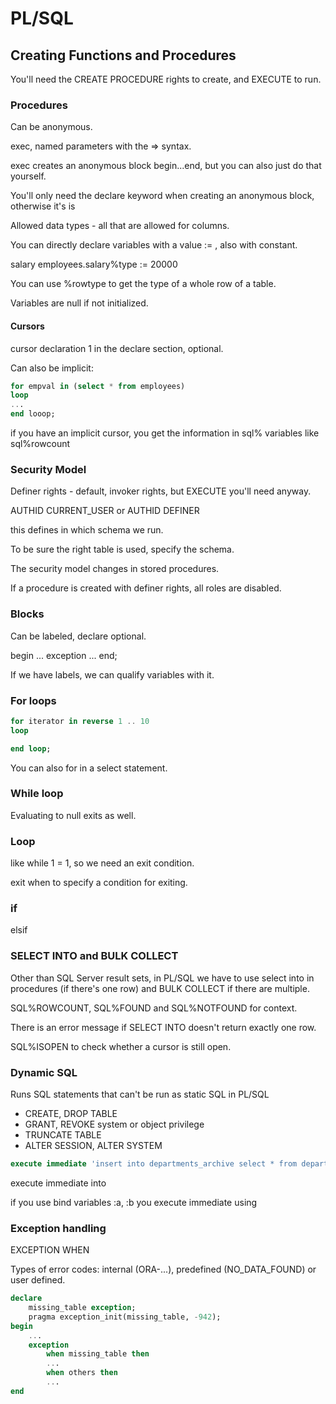 # PL/SQL

## Creating Functions and Procedures
You'll need the CREATE PROCEDURE rights to create, and EXECUTE to run.

### Procedures
Can be anonymous.

exec, named parameters with the => syntax.

exec creates an anonymous block begin...end, but you can also just do that
yourself.

You'll only need the declare keyword when creating an anonymous block,
otherwise it's is

Allowed data types - all that are allowed for columns.

You can directly declare variables with a value := , also with constant.

salary employees.salary%type := 20000

You can use %rowtype to get the type of a whole row of a table.

Variables are null if not initialized.

#### Cursors
cursor declaration 1 in the declare section, optional.

Can also be implicit:

```sql
for empval in (select * from employees)
loop
...
end looop;
```

if you have an implicit cursor, you get the information in sql% variables like sql%rowcount

### Security Model
Definer rights - default, invoker rights, but EXECUTE you'll need anyway.

AUTHID CURRENT_USER or AUTHID DEFINER

this defines in which schema we run.

To be sure the right table is used, specify the schema.

The security model changes in stored procedures.

If a procedure is created with definer rights, all roles are disabled.

### Blocks
Can be labeled, declare optional.

begin ... exception ... end;

If we have labels, we can qualify variables with it.

### For loops

```sql
for iterator in reverse 1 .. 10
loop

end loop;
```

You can also for in a select statement.

### While loop
Evaluating to null exits as well.

### Loop
like while 1 = 1, so we need an exit condition.

exit when to specify a condition for exiting.

### if
elsif

### SELECT INTO and BULK COLLECT
Other than SQL Server result sets, in PL/SQL we have to use select into in
procedures (if there's one row) and BULK COLLECT if there are multiple.

SQL%ROWCOUNT, SQL%FOUND and SQL%NOTFOUND for context.

There is an error message if SELECT INTO doesn't return exactly one row.

SQL%ISOPEN to check whether a cursor is still open.

### Dynamic SQL
Runs SQL statements that can't be run as static SQL in PL/SQL

 * CREATE, DROP TABLE
 * GRANT, REVOKE system or object privilege
 * TRUNCATE TABLE
 * ALTER SESSION, ALTER SYSTEM


```sql
execute immediate 'insert into departments_archive select * from departments';
```

execute immediate into

if you use bind variables :a, :b you execute immediate using

### Exception handling
EXCEPTION WHEN

Types of error codes: internal (ORA-...), predefined (NO_DATA_FOUND) or user
defined.

```sql
declare
	missing_table exception;
	pragma exception_init(missing_table, -942);
begin
	...
	exception
		when missing_table then
		...
		when others then
		...
end
```
